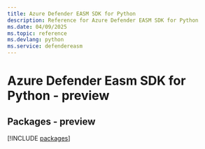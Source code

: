 ```yaml
---
title: Azure Defender EASM SDK for Python
description: Reference for Azure Defender EASM SDK for Python
ms.date: 04/09/2025
ms.topic: reference
ms.devlang: python
ms.service: defendereasm
---
```

# Azure Defender Easm SDK for Python - preview
## Packages - preview
[!INCLUDE [packages](defender-easm-index.md)]